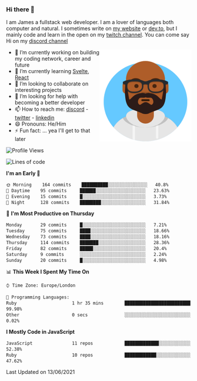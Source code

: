### Hi there 👋

I am James a fullstack web developer. I am a lover of languages both computer and natural. I sometimes write on [my website](https://jdhall.dev) or [dev.to](https://dev.to/zefur), but I mainly code and learn in the open on my [twitch channel](https://www.twitch.com/jozuhito). You can come say Hi on my [discord channel](https://discord.gg/sWEHvsBw)



<img align="right" height="250" width="250"  src="/assets/avataaars.png" />

  

- 🔭 I’m currently working on building my coding network, career and future
- 🌱 I’m currently learning [Svelte](https://svelte.dev), [React](https://reactjs.org)
- 👯 I’m looking to collaborate on interesting projects
- 🤔 I’m looking for help with becoming a better developer
- 📫 How to reach me: [discord](https://discord.gg/sWEHvsBw)
                      - [twitter](twitter.com/zefur)
                      - [linkedin](https://linkedin.com/in/j-d-hall)
- 😄 Pronouns: He/Him
- ⚡ Fun fact: ... yea I'll get to that later

 
<!-- BLOG-POST-LIST:START -->

<!-- BLOG-POST-LIST:END -->

<!--START_SECTION:waka-->
![Profile Views](http://img.shields.io/badge/Profile%20Views-0-blue)

![Lines of code](https://img.shields.io/badge/From%20Hello%20World%20I%27ve%20Written-100452%20lines%20of%20code-blue)

**I'm an Early 🐤** 

```text
🌞 Morning    164 commits    ██████████░░░░░░░░░░░░░░░   40.8% 
🌆 Daytime    95 commits     ██████░░░░░░░░░░░░░░░░░░░   23.63% 
🌃 Evening    15 commits     █░░░░░░░░░░░░░░░░░░░░░░░░   3.73% 
🌙 Night      128 commits    ████████░░░░░░░░░░░░░░░░░   31.84%

```
📅 **I'm Most Productive on Thursday** 

```text
Monday       29 commits     █░░░░░░░░░░░░░░░░░░░░░░░░   7.21% 
Tuesday      75 commits     ████░░░░░░░░░░░░░░░░░░░░░   18.66% 
Wednesday    73 commits     ████░░░░░░░░░░░░░░░░░░░░░   18.16% 
Thursday     114 commits    ███████░░░░░░░░░░░░░░░░░░   28.36% 
Friday       82 commits     █████░░░░░░░░░░░░░░░░░░░░   20.4% 
Saturday     9 commits      ░░░░░░░░░░░░░░░░░░░░░░░░░   2.24% 
Sunday       20 commits     █░░░░░░░░░░░░░░░░░░░░░░░░   4.98%

```


📊 **This Week I Spent My Time On** 

```text
⌚︎ Time Zone: Europe/London

💬 Programming Languages: 
Ruby                     1 hr 35 mins        █████████████████████████   99.98% 
Other                    0 secs              ░░░░░░░░░░░░░░░░░░░░░░░░░   0.02%

```

**I Mostly Code in JavaScript** 

```text
JavaScript               11 repos            █████████████░░░░░░░░░░░░   52.38% 
Ruby                     10 repos            ████████████░░░░░░░░░░░░░   47.62%

```



 Last Updated on 13/06/2021
<!--END_SECTION:waka-->
